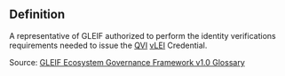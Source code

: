 ## Definition
A representative of GLEIF authorized to perform the identity verifications requirements needed to issue the [QVI](QVI) [vLEI](vLEI) Credential.

Source: [GLEIF Ecosystem Governance Framework v1.0 Glossary](https://www.gleif.org/media/pages/vlei/introducing-the-vlei-ecosystem-governance-framework/0349aa74c5-1678443743/2022-12-16_verifiable-lei-_vlei_-ecosystem-governance-framework-glossary_v1.0_final.pdf)

